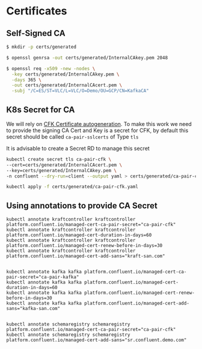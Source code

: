 # Certificates

## Self-Signed CA

```bash
$ mkdir -p certs/generated

$ openssl genrsa -out certs/generated/InternalCAkey.pem 2048

$ openssl req -x509 -new -nodes \
  -key certs/generated/InternalCAkey.pem \
  -days 365 \
  -out certs/generated/InternalCAcert.pem \
  -subj "/C=ES/ST=VLC/L=VLC/O=Demo/OU=GCP/CN=KafkaCA"
```

## K8s Secret for CA

We will rely on [CFK Certificate autogeneration](https://docs.confluent.io/operator/current/co-network-encryption.html#auto-generated-tls-certificates). To make this work we need to provide the signing CA Cert and Key is a secret for CFK, by default this secret should be called `ca-pair-sslcerts` of Type `tls`

It is advisable to create a Secret RD to manage this secret

```bash
kubectl create secret tls ca-pair-cfk \
--cert=certs/generated/InternalCAcert.pem \
--key=certs/generated/InternalCAkey.pem \
-n confluent --dry-run=client --output yaml > certs/generated/ca-pair-cfk.yaml

kubectl apply -f certs/generated/ca-pair-cfk.yaml
```

## Using annotations to provide CA Secret

```shell
kubectl annotate kraftcontroller kraftcontroller platform.confluent.io/managed-cert-ca-pair-secret="ca-pair-cfk"
kubectl annotate kraftcontroller kraftcontroller platform.confluent.io/managed-cert-duration-in-days=60
kubectl annotate kraftcontroller kraftcontroller platform.confluent.io/managed-cert-renew-before-in-days=30
kubectl annotate kraftcontroller kraftcontroller platform.confluent.io/managed-cert-add-sans="kraft-san.com"


kubectl annotate kafka kafka platform.confluent.io/managed-cert-ca-pair-secret="ca-pair-kafka"
kubectl annotate kafka kafka platform.confluent.io/managed-cert-duration-in-days=60
kubectl annotate kafka kafka platform.confluent.io/managed-cert-renew-before-in-days=30
kubectl annotate kafka kafka platform.confluent.io/managed-cert-add-sans="kafka-san.com"


kubectl annotate schemaregistry schemaregistry platform.confluent.io/managed-cert-ca-pair-secret="ca-pair-cfk"
kubectl annotate schemaregistry schemaregistry platform.confluent.io/managed-cert-add-sans="sr.confluent.demo.com"
```
